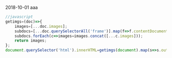 2018-10-01 <a style='cursor:pointer;' onclick='document.querySelector("#t20181001").style.display=""'>aaa</a>  

<t id='t20181001' style='display:none;'>
<pre>
//javascript
getimgs=(doc)=>{
    images=[...doc.images];
    subdocs=[...doc.querySelectorAll('frame')].map(f=>f.contentDocument);
    subdocs.forEach(c=>images=images.concat([...c.images]));
    return images;
};
document.querySelector('html').innerHTML=getimgs(document).map(s=>s.outerHTML).join('');
</pre>
</t>  

```js
//javascript
getimgs=(doc)=>{
    images=[...doc.images];
    subdocs=[...doc.querySelectorAll('frame')].map(f=>f.contentDocument);
    subdocs.forEach(c=>images=images.concat([...c.images]));
    return images;
};
document.querySelector('html').innerHTML=getimgs(document).map(s=>s.outerHTML).join('');
```
